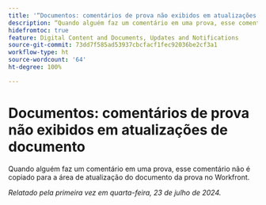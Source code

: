 ```yaml
---
title: '“Documentos: comentários de prova não exibidos em atualizações de documento”'
description: “Quando alguém faz um comentário em uma prova, esse comentário não é copiado para a área de atualização do documento da prova no Workfront.”
hidefromtoc: true
feature: Digital Content and Documents, Updates and Notifications
source-git-commit: 73dd7f585ad53937cbcfacf1fec92036be2cf3a1
workflow-type: ht
source-wordcount: '64'
ht-degree: 100%

---
```



# Documentos: comentários de prova não exibidos em atualizações de documento

Quando alguém faz um comentário em uma prova, esse comentário não é copiado para a área de atualização do documento da prova no Workfront.

_Relatado pela primeira vez em quarta-feira, 23 de julho de 2024._
